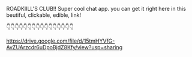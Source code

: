 ROADKIILL'S CLUB!! Super cool chat app.
you can get it right here in this beutiful, clickable, edible, link!

👇👇👇👇👇👇👇👇👇👇👇👇👇👇👇👇

https://drive.google.com/file/d/15tmHYVfG-AvZUArzcdr6uDpoBjdZ8Kfy/view?usp=sharing
